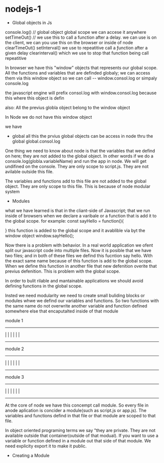 # nodejs-1

- Global objects in Js

console.log() // global object global scope we can accese it anywhere
setTimeOut() // we use this to call a function after a delay. we can use is on the client, we can you use this on the browser or inside of node
clearTimeOut()
setInterval() we use to repeatitive call a ƒunction after a given delay
clearinterval() which we use to stop that function being call repeatitive

In browser we have this "window" objects that represents our global scope.
All the functions and variables that are definded globaly; we can access them via this window object
so we can call
-- window.consol.log or simpaly console.log

the javascript engine will prefix consol.log with window.consol.log
because this where this object is defin

also: All the previus globla object belong to the window object

In Node we do not have this window object

we have

- global
  all this the prvius global objects can be access in node thru the global
  global.consol.log

One thing we need to know about node
is that the variables that we defind on here; they are not added to the global object. In other words if we do a console.log(globla.variableName) and run the app in node. We will get undifined on the console. They are only scope to script.js. They are not avilable outside this file.

The variables and functions add to this file are not added to the global object. They are only scope to this file.
This is because of node modular system

- Modules

what we have learned is that in the cliant-side of Javascript; that we run inside of browsers when we declare a varibale or a function that is add it to the global scope.
for example:
const sayHello = function(){

}
this function is added to the global scope and it avablible via byt the window object
window.sayHello();

Now there is a problem with behavior. In a real world application we ofent split our javascript code into multiple files. Now it is posible that we have two files; and in both of these files we defind this fucntion say hello. With the exact same name because of this function is add to the global scope. When we define this function in another file that new defenition overite that previus defenition. This is problem with the global scope.

In order to bulit rilable and mantainable applications we should avoid defining functions in the global scope.

Insted we need modularity we need to create small buliding blocks or modules whwe we defind our variables and functions. So two functions with the same name do not overwrite another variable and function defined somewhere else that encaputalted inside of that module

module 1

---

| |
| |
| |

---

module 2

---

| |
| |
| |

---

module 3

---

| |
| |
| |

---

At the core of node we have this concempt call module. So every file in anode aplication is concider a module(such as script.js or app.js). The variables and functions defind in that file or that module are scoped to that file.

In object oriented programing terms we say "they are private. They are not available outside that container(outside of that modual). If you want to use a variable or function defined in a module out that side of that module. We need explicity export it to make it public.

- Creating a Module
